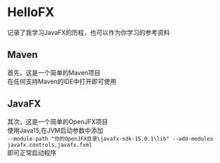 # HelloFX
记录了我学习JavaFX的历程，也可以作为你学习的参考资料

## Maven
首先，这是一个简单的Maven项目  
在任何支持Maven的IDE中打开即可使用

## JavaFX
其次，这是一个简单的OpenJFX项目  
使用Java15,在JVM启动参数中添加  
` --module-path "你的OpenJFX目录\javafx-sdk-15.0.1\lib" --add-modules javafx.controls,javafx.fxml `  
即可正常启动程序
